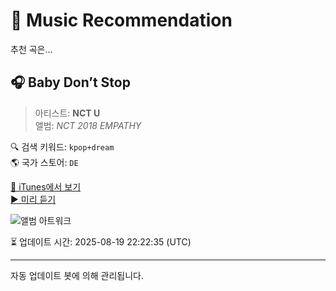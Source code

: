 
# 🎵 Music Recommendation

추천 곡은...

## 🎧 Baby Don’t Stop  
> 아티스트: **NCT U**  
> 앨범: _NCT 2018 EMPATHY_  

🔍 검색 키워드: `kpop+dream`  
🌎 국가 스토어: `DE`

[🔗 iTunes에서 보기](https://music.apple.com/de/album/baby-dont-stop/1358690306?i=1358690827&uo=4)  
[▶️ 미리 듣기](https://audio-ssl.itunes.apple.com/itunes-assets/AudioPreview115/v4/56/23/4a/56234ac5-5760-0352-3897-d028a50d55d4/mzaf_12177675370464468553.plus.aac.p.m4a)

![앨범 아트워크](https://is1-ssl.mzstatic.com/image/thumb/Music115/v4/4b/3c/67/4b3c67ba-2721-19ce-424d-6742f420e800/NCT2018_EMPATHY_COVER_4000x4000px_1.jpg/100x100bb.jpg)

⏳ 업데이트 시간: 2025-08-19 22:22:35 (UTC)

---
자동 업데이트 봇에 의해 관리됩니다.
